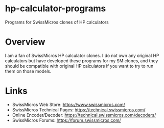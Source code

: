 # hp-calculator-programs
Programs for SwissMicros clones of HP calculators

# Overview
I am a fan of SwissMicros HP calculator clones. I do not own any original HP calculators but have developed these programs for my SM clones, and they should be compatible with original HP calculators if you want to try to run them on those models.

# Links
- SwissMicros Web Store: https://www.swissmicros.com/
- SwissMicros Technical Pages: https://technical.swissmicros.com/
- Online Encoder/Decoder: https://technical.swissmicros.com/decoders/
- SwissMicros Forums: https://forum.swissmicros.com/
